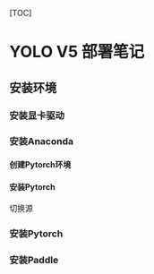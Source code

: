 [TOC]

# YOLO V5 部署笔记

## 安装环境

### 安装显卡驱动

### 安装Anaconda

#### 创建Pytorch环境

#### 安装Pytorch

切换源



### 安装Pytorch

### 安装Paddle